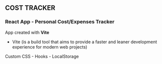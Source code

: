 ## COST TRACKER

### React App - Personal Cost/Expenses Tracker

App created with **Vite** 

* Vite (is a build tool that aims to provide a faster and leaner development experience for modern web projects)

Custom CSS - Hooks - LocalStorage
